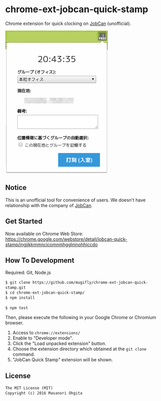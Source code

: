 # chrome-ext-jobcan-quick-stamp
Chrome extension for quick clocking on [JobCan](http://jobcan.ne.jp/) (unofficial).

![Screen shot](https://raw.githubusercontent.com/mugifly/chrome-ext-jobcan-quick-stamp/master/images/screenshot.png)

## Notice
This is an unofficial tool for convenience of users.
We doesn't have relationship with the company of [JobCan](http://jobcan.ne.jp/).

## Get Started

Now available on Chrome Web Store:
https://chrome.google.com/webstore/detail/jobcan-quick-stamp/ingjjkkmmncicomnmhgglninohhiccdo

## How To Development

Required: Git, Node.js

```
$ git clone https://github.com/mugifly/chrome-ext-jobcan-quick-stamp.git
$ cd chrome-ext-jobcan-quick-stamp/
$ npm install

$ npm test
```

Then, please execute the following in your Google Chrome or Chromium browser.

1. Access to ``chrome://extensions/``
2. Enable to "Developer mode".
3. Click the "Load unpacked extension" button.
4. Choose the extension directory which obtained at the ``git clone`` command.
5. "JobCan Quick Stamp" extension will be shown.

## License

```
The MIT License (MIT)
Copyright (c) 2016 Masanori Ohgita
```
